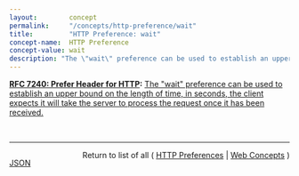 ```yaml
---
layout:        concept
permalink:     "/concepts/http-preference/wait"
title:         "HTTP Preference: wait"
concept-name:  HTTP Preference
concept-value: wait
description: "The \"wait\" preference can be used to establish an upper bound on the length of time, in seconds, the client expects it will take the server to process the request once it has been received."
---
```


**[RFC 7240: Prefer Header for HTTP](/specs/IETF/RFC/7240 "This specification defines an HTTP header field that can be used by a client to request that certain behaviors be employed by a server while processing a request."):** [The "wait" preference can be used to establish an upper bound on the length of time, in seconds, the client expects it will take the server to process the request once it has been received.](http://tools.ietf.org/html/rfc7240#section-4.3 "Read documentation for HTTP Preference &#34;wait&#34;")

<br/>
<hr/>

<p style="float : left"><a href="./wait.json" title="JSON representing this particular Web Concept value">JSON</a></p>
<p style="text-align: right">Return to list of all ( <a href="../http-preferences">HTTP Preferences</a> | <a href="../">Web Concepts</a> )</p>
